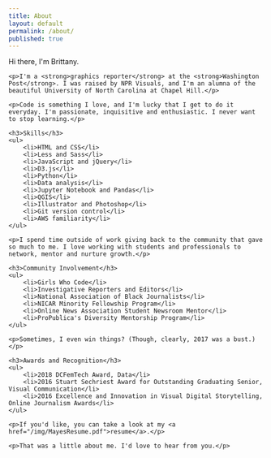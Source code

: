 ```yaml
---
title: About
layout: default
permalink: /about/
published: true
---
```


<div class="about">
	<p class="about-intro">Hi there, I'm Brittany.</p>

	<p>I'm a <strong>graphics reporter</strong> at the <strong>Washington Post</strong>. I was raised by NPR Visuals, and I'm an alumna of the beautiful University of North Carolina at Chapel Hill.</p>

	<p>Code is something I love, and I'm lucky that I get to do it everyday. I'm passionate, inquisitive and enthusiastic. I never want to stop learning.</p>

	<h3>Skills</h3>
	<ul>
		<li>HTML and CSS</li>
		<li>Less and Sass</li>
		<li>JavaScript and jQuery</li>
		<li>D3.js</li>
		<li>Python</li>
		<li>Data analysis</li>
		<li>Jupyter Notebook and Pandas</li>
		<li>QGIS</li>
		<li>Illustrator and Photoshop</li>
		<li>Git version control</li>
		<li>AWS familiarity</li>
	</ul>

	<p>I spend time outside of work giving back to the community that gave so much to me. I love working with students and professionals to network, mentor and nurture growth.</p>

	<h3>Community Involvement</h3>
	<ul>
		<li>Girls Who Code</li>
		<li>Investigative Reporters and Editors</li>
		<li>National Association of Black Journalists</li>
		<li>NICAR Minority Fellowship Program</li>
		<li>Online News Association Student Newsroom Mentor</li>
		<li>ProPublica's Diversity Mentorship Program</li>
	</ul>

	<p>Sometimes, I even win things? (Though, clearly, 2017 was a bust.)</p>

	<h3>Awards and Recognition</h3>
	<ul>
		<li>2018 DCFemTech Award, Data</li>
		<li>2016 Stuart Sechriest Award for Outstanding Graduating Senior, Visual Communication</li>
		<li>2016 Excellence and Innovation in Visual Digital Storytelling, Online Journalism Awards</li>
	</ul>

	<p>If you'd like, you can take a look at my <a href="/img/MayesResume.pdf">resume</a>.</p>

	<p>That was a little about me. I'd love to hear from you.</p>
</div>
